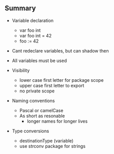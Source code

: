 ## Summary

- Variable declaration
  - var foo int
  - var foo int = 42
  - foo := 42

- Cant redeclare variables, but can shadow then
- All variables must be used
- Visibility
  - lower case first letter for package scope
  - upper case first letter to export
  - no private scope
- Naming conventions
  - Pascal or camelCase
  - As short as resonable
    - longer names for longer lives
- Type conversions
  - destinationType (variable)
  - use strconv package for strings

